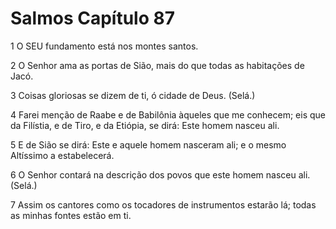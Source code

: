# Salmos Capítulo 87

1	O SEU fundamento está nos montes santos.

2	O Senhor ama as portas de Sião, mais do que todas as habitações de Jacó.

3	Coisas gloriosas se dizem de ti, ó cidade de Deus. (Selá.)

4	Farei menção de Raabe e de Babilônia àqueles que me conhecem; eis que da Filístia, e de Tiro, e da Etiópia, se dirá: Este homem nasceu ali.

5	E de Sião se dirá: Este e aquele homem nasceram ali; e o mesmo Altíssimo a estabelecerá.

6	O Senhor contará na descrição dos povos que este homem nasceu ali. (Selá.)

7	Assim os cantores como os tocadores de instrumentos estarão lá; todas as minhas fontes estão em ti.

